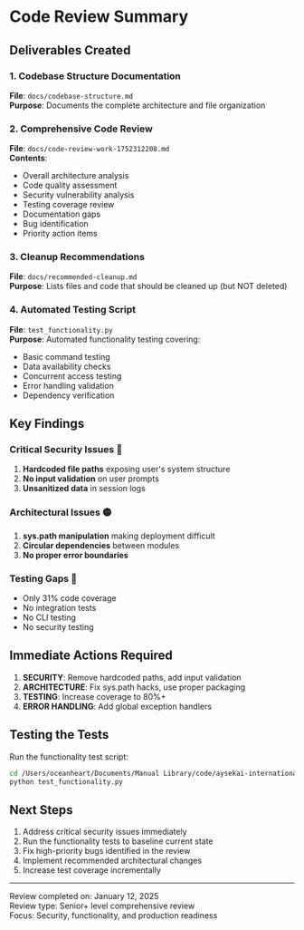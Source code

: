 # Code Review Summary

## Deliverables Created

### 1. Codebase Structure Documentation
**File**: `docs/codebase-structure.md`  
**Purpose**: Documents the complete architecture and file organization

### 2. Comprehensive Code Review
**File**: `docs/code-review-work-1752312208.md`  
**Contents**:
- Overall architecture analysis
- Code quality assessment
- Security vulnerability analysis
- Testing coverage review
- Documentation gaps
- Bug identification
- Priority action items

### 3. Cleanup Recommendations
**File**: `docs/recommended-cleanup.md`  
**Purpose**: Lists files and code that should be cleaned up (but NOT deleted)

### 4. Automated Testing Script
**File**: `test_functionality.py`  
**Purpose**: Automated functionality testing covering:
- Basic command testing
- Data availability checks
- Concurrent access testing
- Error handling validation
- Dependency verification

## Key Findings

### Critical Security Issues 🔴
1. **Hardcoded file paths** exposing user's system structure
2. **No input validation** on user prompts
3. **Unsanitized data** in session logs

### Architectural Issues 🟡
1. **sys.path manipulation** making deployment difficult
2. **Circular dependencies** between modules
3. **No proper error boundaries**

### Testing Gaps 🔴
- Only 31% code coverage
- No integration tests
- No CLI testing
- No security testing

## Immediate Actions Required

1. **SECURITY**: Remove hardcoded paths, add input validation
2. **ARCHITECTURE**: Fix sys.path hacks, use proper packaging
3. **TESTING**: Increase coverage to 80%+
4. **ERROR HANDLING**: Add global exception handlers

## Testing the Tests

Run the functionality test script:
```bash
cd /Users/oceanheart/Documents/Manual Library/code/aysekai-international
python test_functionality.py
```

## Next Steps

1. Address critical security issues immediately
2. Run the functionality tests to baseline current state
3. Fix high-priority bugs identified in the review
4. Implement recommended architectural changes
5. Increase test coverage incrementally

---

Review completed on: January 12, 2025  
Review type: Senior+ level comprehensive review  
Focus: Security, functionality, and production readiness